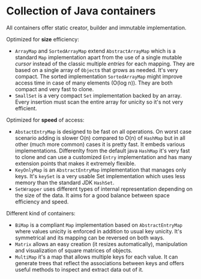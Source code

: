 # Collection of Java containers

All containers offer static creator, builder and immutable implementation.

Optimized for **size** efficiency:

* `ArrayMap` and `SortedArrayMap` extend `AbstractArrayMap` which is a standard `Map` implementation apart from the use of a single mutable _cursor_ instead of the classic multiple _entries_ for each mapping. They are based on a single array of `Object`s that grows as needed. It's very compact. The sorted implementation `SortedArrayMap` might improve access time in case of many elements (O(log n)). They are both compact and very fast to clone.
* `SmallSet` is a very compact `Set` implementation backed by an array. Every insertion must scan the entire array for unicity so it's not very efficient.

Optimized for **speed** of access:

* `AbstactEntryMap` is designed to be fast on all operations. On worst case scenario adding is slower O(n) compared to O(n) of `HashMap` but in all other (much more common) cases it is pretty fast. It embeds various implementations. Differenlty from the default java `HashMap` it's very fast to clone and can use a customized `Entry` implementation and has many extension points that makes it extremely flexible.
* `KeyOnlyMap` is an `AbstractEntryMap` implementation that manages only keys. It's `keySet` is a very usable Set implementation which uses less memory than the standard JDK `HashSet`.
* `SetWrapper` uses different types of internal representation depending on the size of the data. It aims for a good balance between space efficiency and speed.

Different kind of containers:

* `BiMap` is a compliant `Map` implementation based on `AbstractEntryMap` where values unicity is enforced in addition to usual key unicity. It's symmetrical and its mapping can be reversed on both ways.
* `Matrix` allows an easy creation (it resizes automatically), manipulation and visualization of square matrices of objects.
* `MultiMap` it's a map that allows multiple keys for each value. It can generate trees that reflect the associations between keys and offers useful methods to inspect and extract data out of it.

